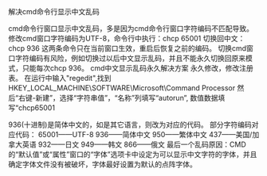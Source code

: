 解决cmd命令行显示中文乱码
 
cmd命令行窗口显示中文乱码，多是因为cmd命令行窗口字符编码不匹配导致。
修改cmd窗口字符编码为UTF-8，命令行中执行：chcp 65001
切换回中文：chcp 936
这两条命令只在当前窗口生效，重启后恢复之前的编码。
切换cmd窗口字符编码有风险，例如切换过以后中文显示乱码，并且不能永久切换回原来模式，只能每次chcp 936。
cmd中文显示乱码永久解决方案
永久修改，修改注册表。
在运行中输入"regedit",找到HKEY_LOCAL_MACHINE\SOFTWARE\Microsoft\Command Processor
然后“右键-新建”，选择“字符串值”，“名称”列填写“autorun”, 数值数据填写“chcp65001
 
936(十进制)是简体中文的，如是其它语言，则改为对应的代码。
部分字符编码对应代码：
65001——UTF-8
936——简体中文
950——繁体中文
437——美国/加拿大英语
932——日文
949——韩文
866——俄文
最后一个乱码原因：CMD 的“默认值”或“属性”窗口的“字体”选项卡中设定为可以显示中文字符的字体，并且确定字体文件没有被破坏，字体最好设置为默认的点阵字体。
